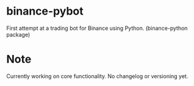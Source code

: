 # binance-pybot
First attempt at a trading bot for Binance using Python. (binance-python package)

# Note
Currently working on core functionality. No changelog or versioning yet.
